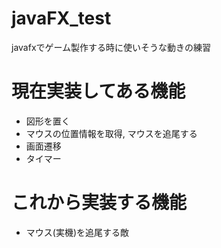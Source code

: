 # javaFX_test
javafxでゲーム製作する時に使いそうな動きの練習

# 現在実装してある機能
- 図形を置く
- マウスの位置情報を取得, マウスを追尾する
- 画面遷移
- タイマー

# これから実装する機能
- マウス(実機)を追尾する敵
